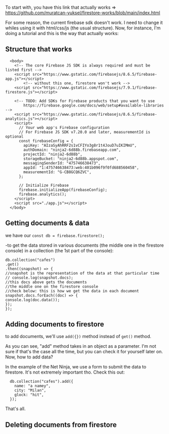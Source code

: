 To start with, you have this link that actually works => https://github.com/muratcan-yuksel/firestore-works/blob/main/index.html

For some reason, the current firebase sdk doesn't work. I need to change it whiles using it with html/css/js (the usual structure). Now, for instance, I'm doing a tutorial and this is the way that actually works:

## Structure that works

```
  <body>
    <!-- The core Firebase JS SDK is always required and must be listed first -->
    <script src="https://www.gstatic.com/firebasejs/8.6.5/firebase-app.js"></script>
        <!-- without this one, firestore won't work -->
    <script src="https://www.gstatic.com/firebasejs/7.9.1/firebase-firestore.js"></script>

    <!-- TODO: Add SDKs for Firebase products that you want to use
        https://firebase.google.com/docs/web/setup#available-libraries -->
    <script src="https://www.gstatic.com/firebasejs/8.6.5/firebase-analytics.js"></script>
    <script>
      // Your web app's Firebase configuration
      // For Firebase JS SDK v7.20.0 and later, measurementId is optional
      const firebaseConfig = {
        apiKey: "AIzaSyAhRRF2s1vCFIYo3g8r1t4JouD7uIKIMmU",
        authDomain: "ninja2-6d88b.firebaseapp.com",
        projectId: "ninja2-6d88b",
        storageBucket: "ninja2-6d88b.appspot.com",
        messagingSenderId: "475746638473",
        appId: "1:475746638473:web:401b096f9f0fd688560458",
        measurementId: "G-CB8GCQ6ZVC",
      };

      // Initialize Firebase
      firebase.initializeApp(firebaseConfig);
      firebase.analytics();
    </script>
    <script src="./app.js"></script>
  </body>
```

## Getting documents & data

we have our `const db = firebase.firestore();`

-to get the data stored in various documents (the middle one in the firestore console) in a collection (the 1st part of the console):

```
db.collection("cafes")
.get()
.then((snapshot) => {
//snapshot is the representation of the data at that particular time
// console.log(snapshot.docs);
//this docs above gets the documents
//the middle one on the firestore console
//check below: this is how we get the data in each document
snapshot.docs.forEach((doc) => {
console.log(doc.data());
});
});
```

## Adding documents to firestore

to add documents, we'll use `add({})` method instead of `get()` method.

As you can see, "add" method takes in an object as a parameter. I'm not sure if that's the case all the time, but you can check it for yourself later on. Now, how to add data?

In the example of the Net Ninja, we use a form to submit the data to firestore. It's not extremely important tho. Check this out:

```
  db.collection("cafes").add({
    name: "a namey",
    city: "Milan",
    glock: "hit",
  });

```

That's all.

## Deleting documents from firestore
